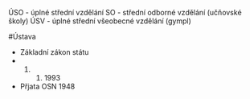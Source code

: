 ÚSO - úplné střední vzdělání
SO - střední odborné vzdělání (učňovské školy)
ÚSV - úplné střední všeobecné vzdělání (gympl)

#Ústava
- Základní zákon státu
- 1. 1. 1993
- Přjata OSN 1948